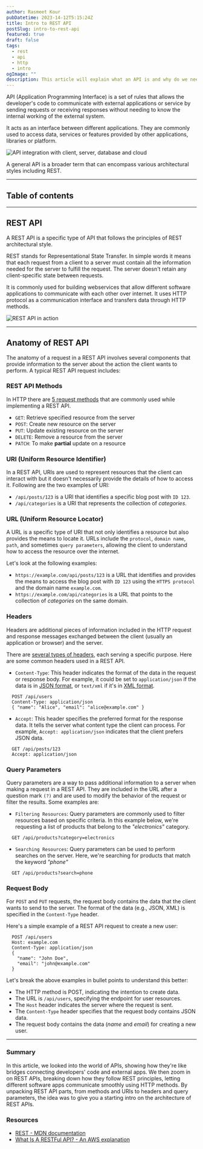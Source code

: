 ```yaml
---
author: Rasmeet Kour
pubDatetime: 2023-14-12T5:15:24Z
title: Intro to REST API
postSlug: intro-to-rest-api
featured: true
draft: false
tags:
  - rest
  - api
  - http
  - intro
ogImage: ""
description: This article will explain what an API is and why do we need REST APIs for.
---
```


API (Application Programming Interface) is a set of rules that allows the developer's code to communicate with external applications or service by sending requests or receiving responses without needing to know the internal working of the external system.

It acts as an interface between different applications. They are commonly used to access data, services or features provided by other applications, libraries or platform.

![API integration with client, server, database and cloud](/assets/api.jpg)

A general API is a broader term that can encompass various architectural styles including REST.

---

## Table of contents

---

## REST API

A REST API is a specific type of API that follows the principles of REST architectural style.

REST stands for Representational State Transfer. In simple words it means that each request from a client to a server must contain all the information needed for the server to fulfill the request. The server doesn't retain any client-specific state between requests.

It is commonly used for building webservices that allow different software applications to communicate with each other over internet. It uses HTTP protocol as a communication interface and transfers data through HTTP methods.

![REST API in action](/assets/rest-api.jpg)

---

## Anatomy of REST API

The anatomy of a request in a REST API involves several components that provide information to the server about the action the client wants to perform. A typical REST API request includes:

### REST API Methods

In HTTP there are [5 request methods](https://developer.mozilla.org/en-US/docs/Web/HTTP/Methods) that are commonly used while implementing a REST API.

- `GET`: Retrieve specified resource from the server
- `POST`: Create new resource on the server
- `PUT`: Update existing resource on the server
- `DELETE`: Remove a resource from the server
- `PATCH`: To make **partial** update on a resource

### URI (Uniform Resource Identifier)

In a REST API, URIs are used to represent resources that the client can interact with but it doesn't necessarily provide the details of how to access it. Following are the two examples of URI:

- `/api/posts/123` is a URI that identifies a specific blog post with `ID 123`.
- `/api/categories` is a URI that represents the collection of _categories_.

### URL (Uniform Resource Locator)

A URL is a specific type of URI that not only identifies a resource but also provides the means to locate it. URLs include the `protocol`, `domain name`, `path`, and sometimes `query parameters`, allowing the client to understand how to access the resource over the internet.

Let's look at the following examples:

- `https://example.com/api/posts/123` is a URL that identifies and provides the means to access the blog post with `ID 123` using the `HTTPS protocol` and the domain name `example.com`.
- `https://example.com/api/categories` is a URL that points to the collection of _categories_ on the same domain.

### Headers

Headers are additional pieces of information included in the HTTP request and response messages exchanged between the client (usually an application or browser) and the server.

There are [several types of headers](https://developer.mozilla.org/en-US/docs/Web/HTTP/Headers), each serving a specific purpose. Here are some common headers used in a REST API.

- `Content-Type`: This header indicates the format of the data in the request or response body. For example, it could be set to `application/json` if the data is in [JSON format](https://developer.mozilla.org/en-US/docs/Web/JavaScript/Reference/Global_Objects/JSON), or `text/xml` if it's in [XML format](https://developer.mozilla.org/en-US/docs/Web/XML/XML_introduction).

```
  POST /api/users
  Content-Type: application/json
  { "name": "Alice", "email": "alice@example.com" }
```

- `Accept`: This header specifies the preferred format for the response data. It tells the server what content type the client can process. For example, `Accept: application/json` indicates that the client prefers JSON data.

```
  GET /api/posts/123
  Accept: application/json
```

### Query Parameters

Query parameters are a way to pass additional information to a server when making a request in a REST API. They are included in the URL after a question mark `(?)` and are used to modify the behavior of the request or filter the results.
Some examples are:

- `Filtering Resources`: Query parameters are commonly used to filter resources based on specific criteria. In this example below, we're requesting a list of products that belong to the _"electronics"_ category.

```
  GET /api/products?category=electronics
```

- `Searching Resources`: Query parameters can be used to perform searches on the server. Here, we're searching for products that match the keyword _"phone"_

```
  GET /api/products?search=phone
```

### Request Body

For `POST` and `PUT` requests, the request body contains the data that the client wants to send to the server. The format of the data (e.g., JSON, XML) is specified in the `Content-Type` header.

Here's a simple example of a REST API request to create a new user:

```
  POST /api/users
  Host: example.com
  Content-Type: application/json
  {
    "name": "John Doe",
    "email": "john@example.com"
  }
```

Let's break the above examples in bullet points to understand this better:

- The HTTP method is POST, indicating the intention to create data.
- The URL is `/api/users`, specifying the endpoint for user resources.
- The `Host` header indicates the server where the request is sent.
- The `Content-Type` header specifies that the request body contains JSON data.
- The request body contains the data (_name_ and _email_) for creating a new user.

---

### Summary

In this article, we looked into the world of APIs, showing how they're like bridges connecting developers' code and external apps. We then zoom in on REST APIs, breaking down how they follow REST principles, letting different software apps communicate smoothly using HTTP methods. By unpacking REST API parts, from methods and URIs to headers and query parameters, the idea was to give you a starting intro on the architecture of REST APIs.

### Resources

- [REST - MDN documentation](https://developer.mozilla.org/en-US/docs/Glossary/REST)
- [What Is A RESTFul API? - An AWS explanation](https://aws.amazon.com/what-is/restful-api/)
